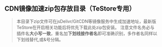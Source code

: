 ## CDN镜像加速zip包存放目录（TeStore专用）

 > 本目录下zip文件可在jsDelivr/GitCDN等镜像服务中生成加速地址，最新版TeStore在开启相关功能后将优先下载此处zip包安装。
 > 注意文件名务必与插件名**大小写一致**，重名加**下划线接作者名**即可准确识别，多作者名同样以下划线替代,或&号分隔。
 